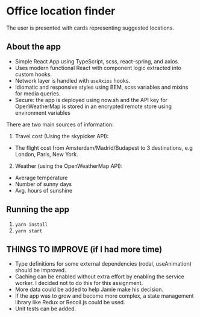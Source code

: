 # Office location finder

The user is presented with cards representing suggested locations.

## About the app

- Simple React App using TypeScript, scss, react-spring, and axios.
- Uses modern functional React with component logic extracted into custom hooks.
- Network layer is handled with `useAxios` hooks.
- Idiomatic and responsive styles using BEM, scss variables and mixins for media queries.
- Secure: the app is deployed using now.sh and the API key for OpenWeatherMap is stored in an encrypted remote store using environment variables

There are two main sources of information:

1. Travel cost (Using the skypicker API):

- The flight cost from Amsterdam/Madrid/Budapest to 3 destinations, e.g London, Paris, New York.

2. Weather (using the OpenWeatherMap API):

- Average temperature
- Number of sunny days
- Avg. hours of sunshine

## Running the app

1. `yarn install`
2. `yarn start`

## THINGS TO IMPROVE (if I had more time)

- Type definitions for some external dependencies (rodal, useAnimation) should be improved.
- Caching can be enabled without extra effort by enabling the service worker. I decided not to do this for this assignment.
- More data could be added to help Jamie make his decision.
- If the app was to grow and become more complex, a state management library like Redux or Recoil.js could be used.
- Unit tests can be added.
